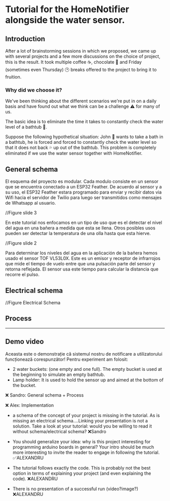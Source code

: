 # Tutorial for the HomeNotifier alongside the water sensor.



## Introduction
After a lot of brainstorming sessions in which we proposed, we came up with several projects and a few more discussions on the choice of project, this is the result. It took multiple coffee ☕, chocolate 🍫 and Friday (sometimes even Thursday) 🕑 breaks offered to the project to bring it to fruition.

### **Why** did we choose it?
We've been thinking about the different scenarios we're put in on a daily basis and have found out what we think can be a challenge ⚠️ for many of us. 

The basic idea is to eliminate the time it takes to constantly check the water level of a bathtub 🛀.

Suppose the following hypothetical situation: John 🧑 wants to take a bath in a bathtub, he is forced and forced to constantly check the water level so that it does not back 💦 up out of the bathtub.
This problem is completely eliminated if we use the water sensor together with HomeNotifier.

## General schema

El esquema del proyecto es modular. Cada modulo consiste en un sensor que se encuentra conectado a un ESP32 Feather. De acuerdo al sensor y a su uso, el ESP32 Feather estara programado para enviar y recibir datos via Wifi hacia el servidor de Twilio para luego ser transmitidos como mensajes 
de Whatsapp al usuario. 

//Figure slide 3

En este tutorial nos enfocamos en un tipo de uso que es el detectar el nivel del agua en una bañera a medida que esta se llena. Otros posibles usos pueden ser detectar la temperatura de una olla hasta que esta hierve.


//Figure slide 2

Para determinar los niveles del agua en la aplicación de la bañera hemos usado el sensor TOF VL53L0X. Este es un emisor y receptor de infrarrojos que mide el tiempo de vuelo entre que una pulsación parte del sensor y retorna reflejada. El sensor usa este tiempo para calcular la distancia que recorre el pulso. 

## Electrical schema



//Figure Electrical Schema

## Process



* * *
## **Demo** video
Aceasta este o demonstrație că sistemul nostru de notificare a utilizatorului funcționează corespunzător! Pentru experiment am folosit:

- 2 water buckets: (one empty and one full). The empty bucket is used at the beginning to simulate an empty bathtub.
- Lamp holder: It is used to hold the sensor up and aimed at the bottom of the bucket.


















❌ Sandro: General schema + Process

❌ Alex: Implementation 


* a schema of the concept of your project is missing in the tutorial. As is missing an electrical schema….Linking your presentation is not a solution. Take a look at your tutorial: would you be willing to read it without schema/electrical schema?
  ❌Sandro

* You should generalize your idea: why is this project interesting for programming arduino boards in general? Your intro should be much more interesting to invite the reader to engage in following the tutorial.  ✅ALEXANDRU 

* The tutorial follows exactly the code. This is probably not the best option in terms of explaining your project (and even explaining the code).  ❌ALEXANDRU 

* There is no presentation of a successful run (video?image?)       ❌ALEXANDRU 